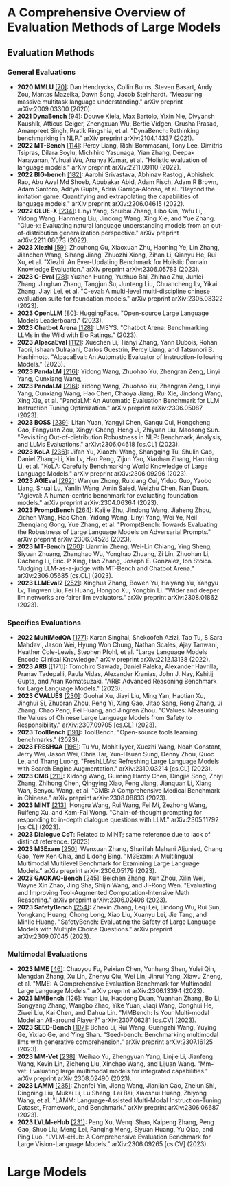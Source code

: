 # A Comprehensive Overview of Evaluation Methods of Large Models

## Evaluation Methods

### General Evaluations

- **2020 MMLU** [[70]](https://arxiv.org/abs/2009.03300): Dan Hendrycks, Collin Burns, Steven Basart, Andy Zou, Mantas Mazeika, Dawn Song, Jacob Steinhardt. "Measuring massive multitask language understanding." arXiv preprint arXiv:2009.03300 (2020).
- **2021 DynaBench** [[94]](https://arxiv.org/abs/2104.14337): Douwe Kiela, Max Bartolo, Yixin Nie, Divyansh Kaushik, Atticus Geiger, Zhengxuan Wu, Bertie Vidgen, Grusha Prasad, Amanpreet Singh, Pratik Ringshia, et al. "DynaBench: Rethinking benchmarking in NLP." arXiv preprint arXiv:2104.14337 (2021).
- **2022 MT-Bench** [[114]](https://arxiv.org/abs/2211.09110): Percy Liang, Rishi Bommasani, Tony Lee, Dimitris Tsipras, Dilara Soylu, Michihiro Yasunaga, Yian Zhang, Deepak Narayanan, Yuhuai Wu, Ananya Kumar, et al. "Holistic evaluation of language models." arXiv preprint arXiv:2211.09110 (2022).
- **2022 BIG-bench** [[182]](https://arxiv.org/abs/2206.04615): Aarohi Srivastava, Abhinav Rastogi, Abhishek Rao, Abu Awal Md Shoeb, Abubakar Abid, Adam Fisch, Adam R Brown, Adam Santoro, Aditya Gupta, Adrià Garriga-Alonso, et al. "Beyond the imitation game: Quantifying and extrapolating the capabilities of language models." arXiv preprint arXiv:2206.04615 (2022).
- **2022 GLUE-X** [[234]](https://arxiv.org/abs/2211.08073): Linyi Yang, Shuibai Zhang, Libo Qin, Yafu Li, Yidong Wang, Hanmeng Liu, Jindong Wang, Xing Xie, and Yue Zhang. "Glue-x: Evaluating natural language understanding models from an out-of-distribution generalization perspective." arXiv preprint arXiv:2211.08073 (2022).
- **2023 Xiezhi** [[59]](https://arxiv.org/abs/2306.05783): Zhouhong Gu, Xiaoxuan Zhu, Haoning Ye, Lin Zhang, Jianchen Wang, Sihang Jiang, Zhuozhi Xiong, Zihan Li, Qianyu He, Rui Xu, et al. "Xiezhi: An Ever-Updating Benchmark for Holistic Domain Knowledge Evaluation." arXiv preprint arXiv:2306.05783 (2023).
- **2023 C-Eval** [[78]](https://arxiv.org/abs/2305.08322): Yuzhen Huang, Yuzhuo Bai, Zhihao Zhu, Junlei Zhang, Jinghan Zhang, Tangjun Su, Junteng Liu, Chuancheng Lv, Yikai Zhang, Jiayi Lei, et al. "C-eval: A multi-level multi-discipline chinese evaluation suite for foundation models." arXiv preprint arXiv:2305.08322 (2023).
- **2023 OpenLLM** [[80]](https://huggingface.co/spaces/HuggingFaceH4/open_llm_leaderboard): HuggingFace. "Open-source Large Language Models Leaderboard." (2023).
- **2023 Chatbot Arena** [[128]](https://lmsys.org): LMSYS. "Chatbot Arena: Benchmarking LLMs in the Wild with Elo Ratings." (2023).
- **2023 AlpacaEval** [[112]](https://github.com/tatsu-lab/alpaca_eval): Xuechen Li, Tianyi Zhang, Yann Dubois, Rohan Taori, Ishaan Gulrajani, Carlos Guestrin, Percy Liang, and Tatsunori B. Hashimoto. "AlpacaEval: An Automatic Evaluator of Instruction-following Models." (2023).
- **2023 PandaLM** [[216]](https://arxiv.org/abs/2306.05087): Yidong Wang, Zhuohao Yu, Zhengran Zeng, Linyi Yang, Cunxiang Wang,
- **2023 PandaLM** [[216]](https://arxiv.org/abs/2306.05087): Yidong Wang, Zhuohao Yu, Zhengran Zeng, Linyi Yang, Cunxiang Wang, Hao Chen, Chaoya Jiang, Rui Xie, Jindong Wang, Xing Xie, et al. "PandaLM: An Automatic Evaluation Benchmark for LLM Instruction Tuning Optimization." arXiv preprint arXiv:2306.05087 (2023).
- **2023 BOSS** [[239]](https://arxiv.org/abs/2306.04618): Lifan Yuan, Yangyi Chen, Ganqu Cui, Hongcheng Gao, Fangyuan Zou, Xingyi Cheng, Heng Ji, Zhiyuan Liu, Maosong Sun. "Revisiting Out-of-distribution Robustness in NLP: Benchmark, Analysis, and LLMs Evaluations." arXiv:2306.04618 [cs.CL] (2023).
- **2023 KoLA** [[236]](https://arxiv.org/abs/2306.09296): Jifan Yu, Xiaozhi Wang, Shangqing Tu, Shulin Cao, Daniel Zhang-Li, Xin Lv, Hao Peng, Zijun Yao, Xiaohan Zhang, Hanming Li, et al. "KoLA: Carefully Benchmarking World Knowledge of Large Language Models." arXiv preprint arXiv:2306.09296 (2023).
- **2023 AGIEval** [[262]](https://arxiv.org/abs/2304.06364): Wanjun Zhong, Ruixiang Cui, Yiduo Guo, Yaobo Liang, Shuai Lu, Yanlin Wang, Amin Saied, Weizhu Chen, Nan Duan. "Agieval: A human-centric benchmark for evaluating foundation models." arXiv preprint arXiv:2304.06364 (2023).
- **2023 PromptBench** [[264]](https://arxiv.org/abs/2306.04528): Kaijie Zhu, Jindong Wang, Jiaheng Zhou, Zichen Wang, Hao Chen, Yidong Wang, Linyi Yang, Wei Ye, Neil Zhenqiang Gong, Yue Zhang, et al. "PromptBench: Towards Evaluating the Robustness of Large Language Models on Adversarial Prompts." arXiv preprint arXiv:2306.04528 (2023).
- **2023 MT-Bench** [[260]](https://arxiv.org/abs/2306.05685): Lianmin Zheng, Wei-Lin Chiang, Ying Sheng, Siyuan Zhuang, Zhanghao Wu, Yonghao Zhuang, Zi Lin, Zhuohan Li, Dacheng Li, Eric. P Xing, Hao Zhang, Joseph E. Gonzalez, Ion Stoica. "Judging LLM-as-a-judge with MT-Bench and Chatbot Arena." arXiv:2306.05685 [cs.CL] (2023).
- **2023 LLMEval2** [[252]](https://arxiv.org/abs/2308.01862): Xinghua Zhang, Bowen Yu, Haiyang Yu, Yangyu Lv, Tingwen Liu, Fei Huang, Hongbo Xu, Yongbin Li. "Wider and deeper llm networks are fairer llm evaluators." arXiv preprint arXiv:2308.01862 (2023).

### Specifics Evaluations

- **2022 MultiMedQA** [[177]](https://arxiv.org/abs/2212.13138): Karan Singhal, Shekoofeh Azizi, Tao Tu, S Sara Mahdavi, Jason Wei, Hyung Won Chung, Nathan Scales, Ajay Tanwani, Heather Cole-Lewis, Stephen Pfohl, et al. "Large Language Models Encode Clinical Knowledge." arXiv preprint arXiv:2212.13138 (2022).
- **2023 ARB** [[171]]: Tomohiro Sawada, Daniel Paleka, Alexander Havrilla, Pranav Tadepalli, Paula Vidas, Alexander Kranias, John J. Nay, Kshitij Gupta, and Aran Komatsuzaki. "ARB: Advanced Reasoning Benchmark for Large Language Models." (2023).
- **2023 CVALUES** [[230]](https://arxiv.org/abs/2307.09705): Guohai Xu, Jiayi Liu, Ming Yan, Haotian Xu, Jinghui Si, Zhuoran Zhou, Peng Yi, Xing Gao, Jitao Sang, Rong Zhang, Ji Zhang, Chao Peng, Fei Huang, and Jingren Zhou. "CValues: Measuring the Values of Chinese Large Language Models from Safety to Responsibility." arXiv:2307.09705 [cs.CL] (2023).
- **2023 ToolBench** [[191]](https://github.com/sambanova/toolbench): ToolBench. "Open-source tools learning benchmarks." (2023).
- **2023 FRESHQA** [[198]](https://arxiv.org/abs/2310.03214): Tu Vu, Mohit Iyyer, Xuezhi Wang, Noah Constant, Jerry Wei, Jason Wei, Chris Tar, Yun-Hsuan Sung, Denny Zhou, Quoc Le, and Thang Luong. "FreshLLMs: Refreshing Large Language Models with Search Engine Augmentation." arXiv:2310.03214 [cs.CL] (2023).
- **2023 CMB** [[211]](https://arxiv.org/abs/2308.08833): Xidong Wang, Guiming Hardy Chen, Dingjie Song, Zhiyi Zhang, Zhihong Chen, Qingying Xiao, Feng Jiang, Jianquan Li, Xiang Wan, Benyou Wang, et al. "CMB: A Comprehensive Medical Benchmark in Chinese." arXiv preprint arXiv:2308.08833 (2023).
- **2023 MINT** [[213]](https://arxiv.org/abs/2305.11792): Hongru Wang, Rui Wang, Fei Mi, Zezhong Wang, Ruifeng Xu, and Kam-Fai Wong. "Chain-of-thought prompting for responding to in-depth dialogue questions with LLM." arXiv:2305.11792 [cs.CL] (2023).
- **2023 Dialogue CoT**: Related to MINT; same reference due to lack of distinct reference. (2023)
- **2023 M3Exam** [[250]](https://arxiv.org/abs/2306.05179): Wenxuan Zhang, Sharifah Mahani Aljunied, Chang Gao, Yew Ken Chia, and Lidong Bing. "M3Exam: A Multilingual Multimodal Multilevel Benchmark for Examining Large Language Models." arXiv preprint arXiv:2306.05179 (2023).
- **2023 GAOKAO-Bench** [[245]](https://arxiv.org/abs/2306.02408): Beichen Zhang, Kun Zhou, Xilin Wei, Wayne Xin Zhao, Jing Sha, Shijin Wang, and Ji-Rong Wen. "Evaluating and Improving Tool-Augmented Computation-Intensive Math Reasoning." arXiv preprint arXiv:2306.02408 (2023).
- **2023 SafetyBench** [[254]](https://arxiv.org/abs/2309.07045): Zhexin Zhang, Leqi Lei, Lindong Wu, Rui Sun, Yongkang Huang, Chong Long, Xiao Liu, Xuanyu Lei, Jie Tang, and Minlie Huang. "SafetyBench: Evaluating the Safety of Large Language Models with Multiple Choice Questions." arXiv preprint arXiv:2309.07045 (2023).

### Multimodal Evaluations

- **2023 MME** [[46]](https://arxiv.org/abs/2306.13394): Chaoyou Fu, Peixian Chen, Yunhang Shen, Yulei Qin, Mengdan Zhang, Xu Lin, Zhenyu Qiu, Wei Lin, Jinrui Yang, Xiawu Zheng, et al. "MME: A Comprehensive Evaluation Benchmark for Multimodal Large Language Models." arXiv preprint arXiv:2306.13394 (2023).
- **2023 MMBench** [[126]](https://arxiv.org/abs/2307.06281): Yuan Liu, Haodong Duan, Yuanhan Zhang, Bo Li, Songyang Zhang, Wangbo Zhao, Yike Yuan, Jiaqi Wang, Conghui He, Ziwei Liu, Kai Chen, and Dahua Lin. "MMBench: Is Your Multi-modal Model an All-around Player?" arXiv:2307.06281 [cs.CV] (2023).
- **2023 SEED-Bench** [[107]](https://arxiv.org/abs/2307.16125): Bohao Li, Rui Wang, Guangzhi Wang, Yuying Ge, Yixiao Ge, and Ying Shan. "Seed-bench: Benchmarking multimodal llms with generative comprehension." arXiv preprint arXiv:2307.16125 (2023).
- **2023 MM-Vet** [[238]](https://arxiv.org/abs/2308.02490): Weihao Yu, Zhengyuan Yang, Linjie Li, Jianfeng Wang, Kevin Lin, Zicheng Liu, Xinchao Wang, and Lijuan Wang. "Mm-vet: Evaluating large multimodal models for integrated capabilities." arXiv preprint arXiv:2308.02490 (2023).
- **2023 LAMM** [[235]](https://arxiv.org/abs/2306.06687): Zhenfei Yin, Jiong Wang, Jianjian Cao, Zhelun Shi, Dingning Liu, Mukai Li, Lu Sheng, Lei Bai, Xiaoshui Huang, Zhiyong Wang, et al. "LAMM: Language-Assisted Multi-Modal Instruction-Tuning Dataset, Framework, and Benchmark." arXiv preprint arXiv:2306.06687 (2023).
- **2023 LVLM-eHub** [[231]](https://arxiv.org/abs/2306.09265): Peng Xu, Wenqi Shao, Kaipeng Zhang, Peng Gao, Shuo Liu, Meng Lei, Fanqing Meng, Siyuan Huang, Yu Qiao, and Ping Luo. "LVLM-eHub: A Comprehensive Evaluation Benchmark for Large Vision-Language Models." arXiv:2306.09265 [cs.CV] (2023).

# Large Models
